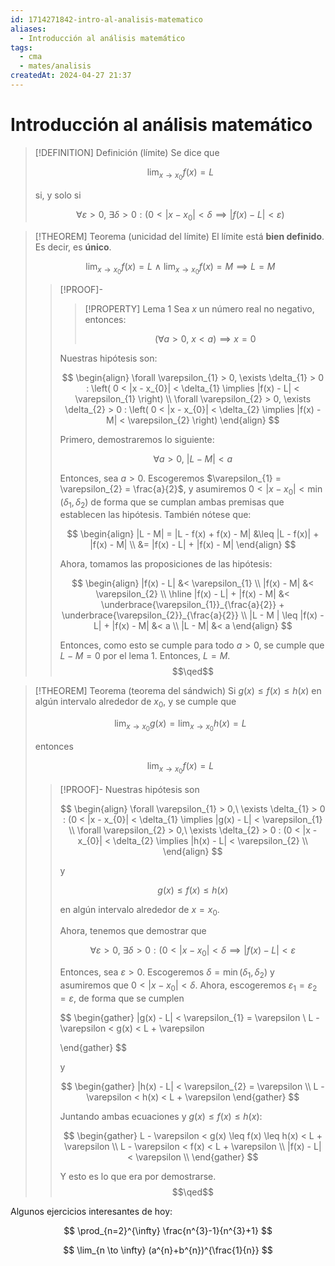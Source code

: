 ```yaml
---
id: 1714271842-intro-al-analisis-matematico
aliases:
  - Introducción al análisis matemático
tags:
  - cma
  - mates/analisis
createdAt: 2024-04-27 21:37
---
```


# Introducción al análisis matemático

> [!DEFINITION] Definición (límite)
> Se dice que
> 
> $$
> \lim_{x \to x_{0}} f(x) = L
> $$
> 
> si, y solo si
> 
> $$
> \forall \varepsilon > 0, \ \exists \delta > 0 : \left(0 < |x - x_{0}| < \delta \implies \left| f(x) - L \right| < \varepsilon\right)
> $$

> [!THEOREM] Teorema (unicidad del límite)
> El límite está **bien definido**. Es decir, es **único**.
> 
> $$
> \lim_{x \to x_{0}} f(x) = L\ \land\ \lim_{x \to x_{0}} f(x) = M \implies L = M
> $$
> 
> > [!PROOF]-
> > > [!PROPERTY] Lema 1
> > > Sea $x$ un número real no negativo, entonces:
> > >
> > > $$
> > > (\forall a > 0,\ x < a) \implies x = 0
> > > $$
> > 
> > Nuestras hipótesis son:
> > 
> > $$
> > \begin{align}
> > \forall \varepsilon_{1} > 0, \exists \delta_{1} > 0 : \left( 0 < |x - x_{0}| < \delta_{1} \implies |f(x) - L| < \varepsilon_{1} \right) \\
> > \forall \varepsilon_{2} > 0, \exists \delta_{2} > 0 : \left( 0 < |x - x_{0}| < \delta_{2} \implies |f(x) - M| < \varepsilon_{2} \right)
> > \end{align}
> > $$
> > 
> > Primero, demostraremos lo siguiente:
> > 
> > $$
> > \forall a > 0,\ |L - M| < a
> > $$
> > 
> > Entonces, sea $a > 0$. Escogeremos $\varepsilon_{1} = \varepsilon_{2} = \frac{a}{2}$, y asumiremos $0 < |x - x_{0}| < \min(\delta_{1}, \delta_{2})$ de forma que se cumplan ambas premisas que establecen las hipótesis. También nótese que:
> > 
> > $$
> > \begin{align}
> > |L - M| = |L - f(x) + f(x) - M| &\leq |L - f(x)| + |f(x) - M| \\
> > &= |f(x) - L| + |f(x) - M|
> > \end{align}
> > $$
> > 
> > Ahora, tomamos las proposiciones de las hipótesis:
> > 
> > $$
> > \begin{align}
> > |f(x) - L| &< \varepsilon_{1} \\
> > |f(x) - M| &< \varepsilon_{2} \\
> > \hline
> > |f(x) - L| + |f(x) - M| &< \underbrace{\varepsilon_{1}}_{\frac{a}{2}} + \underbrace{\varepsilon_{2}}_{\frac{a}{2}} \\
> > |L - M | \leq |f(x) - L| + |f(x) - M| &< a \\
> > |L - M| &< a
> > \end{align}
> > $$
> > 
> > Entonces, como esto se cumple para todo $a > 0$, se cumple que $L - M = 0$ por el lema 1. Entonces, $L = M$.
> > $$\qed$$

> [!THEOREM] Teorema (teorema del sándwich)
> Si $g(x) \leq f(x) \leq h(x)$ en algún intervalo alrededor de $x_{0}$, y se cumple que
> 
> $$
> \lim_{x \to x_{0}} g(x) = \lim_{x \to x_{0}} h(x) = L
> $$
> 
> entonces
> 
> $$
> \lim_{x \to x_{0}} f(x) = L
> $$
> 
> > [!PROOF]-
> > Nuestras hipótesis son
> > 
> > $$
> > \begin{align}
> > \forall \varepsilon_{1} > 0,\ \exists \delta_{1} > 0 : (0 < |x - x_{0}| < \delta_{1} \implies |g(x) - L| < \varepsilon_{1} \\
> > \forall \varepsilon_{2} > 0,\ \exists \delta_{2} > 0 : (0 < |x - x_{0}| < \delta_{2} \implies |h(x) - L| < \varepsilon_{2} \\
> > \end{align}
> > $$
> > 
> > y
> > 
> > $$
> > g(x) \leq f(x) \leq h(x)
> > $$
> > 
> > en algún intervalo alrededor de $x = x_{0}$.
> > 
> > Ahora, tenemos que demostrar que
> > 
> > $$
> > \forall \varepsilon > 0,\ \exists \delta > 0 : (0 < |x - x_{0}| < \delta \implies |f(x) - L| < \varepsilon
> > $$
> > 
> > Entonces, sea $\varepsilon > 0$. Escogeremos $\delta = \min(\delta_{1}, \delta_{2})$ y asumiremos que $0 < |x - x_{0}| < \delta$. Ahora, escogeremos $\varepsilon_{1} = \varepsilon_{2} = \varepsilon$, de forma que se cumplen
> > 
> > $$
> > \begin{gather}
> > |g(x) - L| < \varepsilon_{1} = \varepsilon \\
> > L - \varepsilon < g(x) < L + \varepsilon
> > 
> > \end{gather}
> > $$
> > 
> > y
> > 
> > $$
> > \begin{gather}
> > |h(x) - L| < \varepsilon_{2} = \varepsilon \\
> > L - \varepsilon < h(x) < L + \varepsilon
> > \end{gather}
> > $$
> > 
> > Juntando ambas ecuaciones y $g(x) \leq f(x) \leq h(x)$:
> > 
> > $$
> > \begin{gather}
> > L - \varepsilon < g(x) \leq f(x) \leq h(x) < L + \varepsilon \\
> > L - \varepsilon < f(x) < L + \varepsilon \\
> > |f(x) - L| < \varepsilon \\
> > \end{gather}
> > $$
> > 
> > Y esto es lo que era por demostrarse.
> > $$\qed$$

Algunos ejercicios interesantes de hoy:

$$
\prod_{n=2}^{\infty} \frac{n^{3}-1}{n^{3}+1}
$$

$$
\lim_{n \to \infty} (a^{n}+b^{n})^{\frac{1}{n}}
$$
